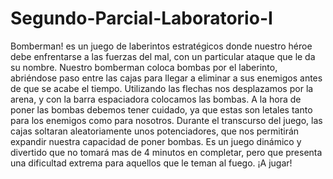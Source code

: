 # Segundo-Parcial-Laboratorio-I
Bomberman! es un juego de laberintos estratégicos donde nuestro héroe debe enfrentarse
a las fuerzas del mal, con un particular ataque que le da su nombre. Nuestro bomberman 
coloca bombas por el laberinto, abriéndose paso entre las cajas para llegar a eliminar 
a sus enemigos antes de que se acabe el tiempo. Utilizando las flechas nos desplazamos 
por la arena, y con la barra espaciadora colocamos las bombas. A la hora de poner las 
bombas debemos tener cuidado, ya que estas son letales tanto para los enemigos como
para nosotros. Durante el transcurso del juego, las cajas soltaran aleatoriamente unos
potenciadores, que nos permitirán expandir nuestra capacidad de poner bombas. Es un juego
dinámico y divertido que no tomará mas de 4 minutos en completar, pero que presenta una 
dificultad extrema para aquellos que le teman al fuego. 
¡A jugar!
